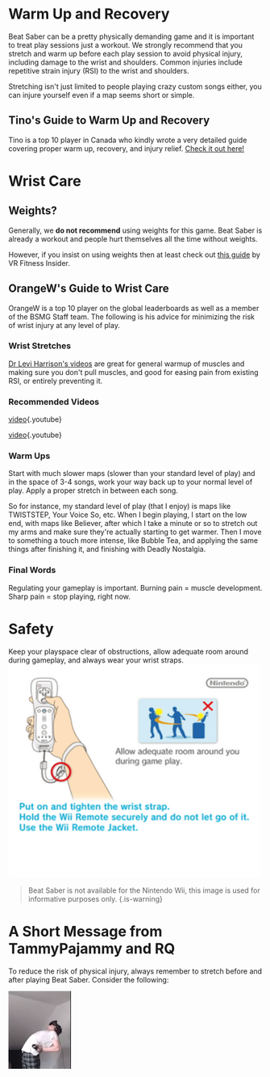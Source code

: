 <!-- TITLE: Stretching -->
<!-- SUBTITLE: Can't hit bloq with vegetable arms -->

# Warm Up and Recovery
Beat Saber can be a pretty physically demanding game and it is important to treat play sessions just a workout. We strongly recommend that you stretch and warm up before each play session to avoid physical injury, including damage to the wrist and shoulders. Common injuries include repetitive strain injury (RSI) to the wrist and shoulders. 

Stretching isn't just limited to people playing crazy custom songs either, you can injure yourself even if a map seems short or simple.

## Tino's Guide to Warm Up and Recovery
Tino is a top 10 player in Canada who kindly wrote a very detailed guide covering proper warm up, recovery, and injury relief. [Check it out here!](https://docs.google.com/document/d/122rd-eU0mkwQ6fXUwSmo1_XAh73Jyqd1u6ncrUjtkD0/)

# Wrist Care
## Weights?
Generally, we **do not recommend** using weights for this game. Beat Saber is already a workout and people hurt themselves all the time without weights. 

However, if you insist on using weights then at least check out [this guide](https://www.vrfitnessinsider.com/beat-saber-weighted-gear/) by VR Fitness Insider.

## OrangeW's Guide to Wrist Care
OrangeW is a top 10 player on the global leaderboards as well as a member of the BSMG Staff team. The following is his advice for minimizing the risk of wrist injury at any level of play.

### Wrist Stretches

[Dr Levi Harrison's videos](https://www.youtube.com/user/drlevifitness) are great for general warmup of muscles and making sure you don't pull muscles, and good for easing pain from existing RSI, or entirely preventing it.

### Recommended Videos

[video](https://youtu.be/wYGfDCGrJ4A){.youtube}

[video](https://youtu.be/GRtXgm5QVIM){.youtube}

### Warm Ups

Start with much slower maps (slower than your standard level of play) and in the space of 3-4 songs, work your way back up to your normal level of play. Apply a proper stretch in between each song.

So for instance, my standard level of play (that I enjoy) is maps like TWISTSTEP, Your Voice So, etc. When I begin playing, I start on the low end, with maps like Believer, after which I take a minute or so to stretch out my arms and make sure they're actually starting to get warmer. Then I move to something a touch more intense, like Bubble Tea, and applying the same things after finishing it, and finishing with Deadly Nostalgia.

### Final Words
Regulating your gameplay is important. Burning pain = muscle development. Sharp pain = stop playing, right now.

# Safety

Keep your playspace clear of obstructions, allow adequate room around during gameplay, and always wear your wrist straps. 
![Allow Adequate Room Around You During Game Play Put On 27689465](/uploads/allow-adequate-room-around-you-during-game-play-put-on-27689465.png "Allow Adequate Room Around You During Game Play Put On 27689465")
> Beat Saber is not available for the Nintendo Wii, this image is used for informative purposes only.
{.is-warning}

# A Short Message from TammyPajammy and RQ
To reduce the risk of physical injury, always remember to stretch before and after playing Beat Saber.  Consider the following:

![Wammy](/uploads/images/wammy.gif "Wammy")